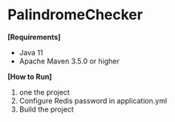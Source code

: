 # PalindromeChecker

**[Requirements]**
- Java 11
- Apache Maven 3.5.0 or higher

**[How to Run]**
1. one the project
2. Configure Redis password in application.yml
3. Build the project

